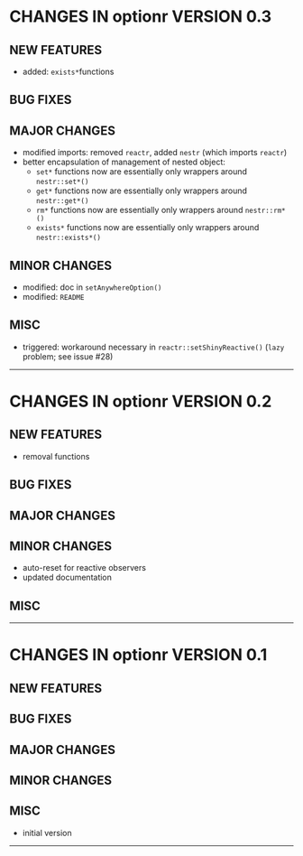 # CHANGES IN optionr VERSION 0.3

## NEW FEATURES

- added: `exists*`functions

## BUG FIXES

## MAJOR CHANGES

- modified imports: removed `reactr`, added `nestr` (which imports `reactr`)
- better encapsulation of management of nested object:
  - `set*` functions now are essentially only wrappers around `nestr::set*()`
  - `get*` functions now are essentially only wrappers around `nestr::get*()`
  - `rm*` functions now are essentially only wrappers around `nestr::rm*()`
  - `exists*` functions now are essentially only wrappers around `nestr::exists*()`
  
## MINOR CHANGES

- modified: doc in `setAnywhereOption()`
- modified: `README`

## MISC

- triggered: workaround necessary in `reactr::setShinyReactive()` (`lazy` problem; see issue #28)

-----

# CHANGES IN optionr VERSION 0.2

## NEW FEATURES

- removal functions

## BUG FIXES

## MAJOR CHANGES

## MINOR CHANGES

- auto-reset for reactive observers
- updated documentation

## MISC

-----

# CHANGES IN optionr VERSION 0.1

## NEW FEATURES

## BUG FIXES

## MAJOR CHANGES

## MINOR CHANGES

## MISC

- initial version

-----


